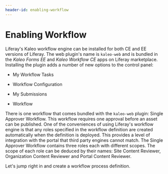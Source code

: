 ```yaml
---
header-id: enabling-workflow
---
```


# Enabling Workflow

Liferay's Kaleo workflow engine can be installed for both CE and EE versions of
Liferay. The web plugin's name is `kaleo-web` and is bundled in the *Kaleo Forms
EE* and *Kaleo Workflow CE* apps on Liferay marketplace. Installing the plugin
adds a number of new options to the control panel:

-   My Workflow Tasks

-   Workflow Configuration

-   My Submissions

-   Workflow

There is one workflow that comes bundled with the `kaleo-web` plugin: Single
Approver Workflow. This workflow requires one approval before an asset can be
published. One of the conveniences of using Liferay's workflow engine is that
any roles specified in the workflow definition are created automatically when
the definition is deployed. This provides a level of integration with the portal
that third party engines cannot match. The Single Approver Workflow contains
three roles each with different scopes. The scope of each role can be deduced by
their names: Site Content Reviewer, Organization Content Reviewer and Portal
Content Reviewer. 

Let's jump right in and create a workflow process definition. 
